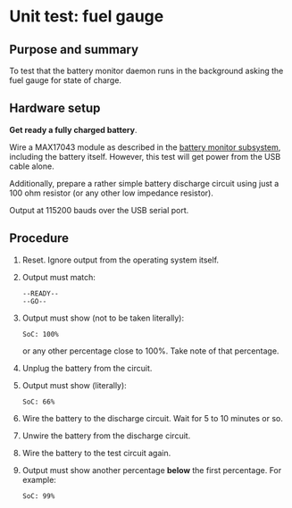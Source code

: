 # Unit test: fuel gauge

## Purpose and summary

To test that the battery monitor daemon runs in the background asking the fuel gauge for state of charge.

## Hardware setup

**Get ready a fully charged battery**.

Wire a MAX17043 module as described in the
[battery monitor subsystem](../../../../doc/hardware/subsystems/BatteryMonitor/BatteryMonitor_en.md),
including the battery itself.
However, this test will get power from the USB cable alone.

Additionally, prepare a rather simple battery discharge circuit using
just a 100 ohm resistor (or any other low impedance resistor).

Output at 115200 bauds over the USB serial port.

## Procedure

1. Reset. Ignore output from the operating system itself.
2. Output must match:

   ```text
   --READY--
   --GO--
   ```

3. Output must show (not to be taken literally):

   ```text
   SoC: 100%
   ```

   or any other percentage close to 100%. Take note of that percentage.

4. Unplug the battery from the circuit.
5. Output must show (literally):

   ```text
   SoC: 66%
   ```

6. Wire the battery to the discharge circuit. Wait for 5 to 10 minutes or so.
7. Unwire the battery from the discharge circuit.
8. Wire the battery to the test circuit again.
9. Output must show another percentage **below** the first percentage. For example:

   ```text
   SoC: 99%
   ```
